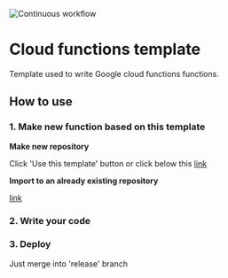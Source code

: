![Continuous workflow](https://github.com/sazo-kr/cloud_functions_template/actions/workflows/continuous.yaml/badge.svg)

# Cloud functions template

Template used to write Google cloud functions functions.

## How to use

### 1. Make new function based on this template

**Make new repository**

Click 'Use this template' button
or click below this [link](https://github.com/new?owner=SAZO-KR&template_name=cloud_functions_template&template_owner=SAZO-KR)

**Import to an already existing repository**

[link](https://github.com/new/import)

### 2. Write your code

### 3. Deploy

Just merge into 'release' branch
